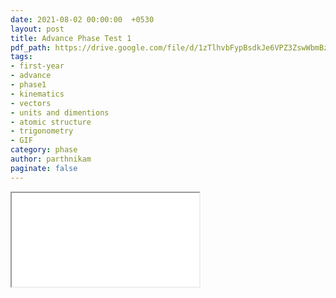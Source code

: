 ```yaml
---
date: 2021-08-02 00:00:00  +0530
layout: post
title: Advance Phase Test 1
pdf_path: https://drive.google.com/file/d/1zTlhvbFypBsdkJe6VPZ3ZswWbmBzaLbn/preview?usp=drive_link
tags: 
- first-year
- advance
- phase1
- kinematics
- vectors
- units and dimentions
- atomic structure
- trigonometry
- GIF
category: phase
author: parthnikam
paginate: false
---
```


<iframe class="embed-pdf" src="{{ page.pdf_path }}#toolbar=0" seamless="seamless" scrolling="no" style="overflow:hidden"></iframe>
